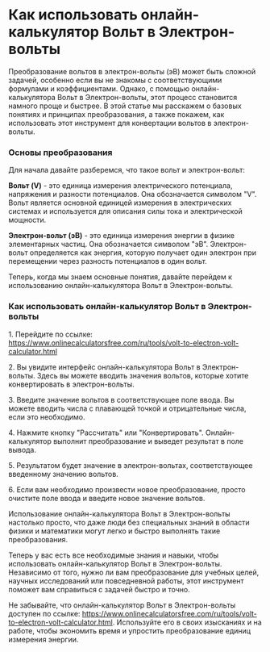 Как использовать онлайн-калькулятор Вольт в Электрон-вольты
===========================================================

Преобразование вольтов в электрон-вольты (эВ) может быть сложной задачей, особенно если вы не знакомы с соответствующими формулами и коэффициентами. Однако, с помощью онлайн-калькулятора Вольт в Электрон-вольты, этот процесс становится намного проще и быстрее. В этой статье мы расскажем о базовых понятиях и принципах преобразования, а также покажем, как использовать этот инструмент для конвертации вольтов в электрон-вольты.

### Основы преобразования

Для начала давайте разберемся, что такое вольт и электрон-вольт:

**Вольт (V)** - это единица измерения электрического потенциала, напряжения и разности потенциалов. Она обозначается символом "V". Вольт является основной единицей измерения в электрических системах и используется для описания силы тока и электрической мощности.

**Электрон-вольт (эВ)** - это единица измерения энергии в физике элементарных частиц. Она обозначается символом "эВ". Электрон-вольт определяется как энергия, которую получает один электрон при перемещении через разность потенциалов в один вольт.

Теперь, когда мы знаем основные понятия, давайте перейдем к использованию онлайн-калькулятора Вольт в Электрон-вольты.

### Как использовать онлайн-калькулятор Вольт в Электрон-вольты

1\. Перейдите по ссылке: <https://www.onlinecalculatorsfree.com/ru/tools/volt-to-electron-volt-calculator.html>

2\. Вы увидите интерфейс онлайн-калькулятора Вольт в Электрон-вольты. Здесь вы можете вводить значения вольтов, которые хотите конвертировать в электрон-вольты.

3\. Введите значение вольтов в соответствующее поле ввода. Вы можете вводить числа с плавающей точкой и отрицательные числа, если это необходимо.

4\. Нажмите кнопку "Рассчитать" или "Конвертировать". Онлайн-калькулятор выполнит преобразование и выведет результат в поле вывода.

5\. Результатом будет значение в электрон-вольтах, соответствующее введенному значению вольтов.

6\. Если вам необходимо произвести новое преобразование, просто очистите поле ввода и введите новое значение вольтов.

Использование онлайн-калькулятора Вольт в Электрон-вольты настолько просто, что даже люди без специальных знаний в области физики и математики могут легко и быстро выполнять такие преобразования.

Теперь у вас есть все необходимые знания и навыки, чтобы использовать онлайн-калькулятор Вольт в Электрон-вольты. Независимо от того, нужно ли вам преобразование для учебных целей, научных исследований или повседневной работы, этот инструмент поможет вам справиться с задачей быстро и точно.

Не забывайте, что онлайн-калькулятор Вольт в Электрон-вольты доступен по ссылке: <https://www.onlinecalculatorsfree.com/ru/tools/volt-to-electron-volt-calculator.html>. Используйте его в своих изысканиях и на работе, чтобы экономить время и упростить преобразование единиц измерения энергии.